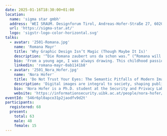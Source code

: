 ```yaml
---
date: 2025-01-16T18:30:00+01:00
location:
  name: '​​​​​sigma star gmbh'
  address: 'WEI SRAUM. Designforum Tirol, Andreas-Hofer-Straße 27, 6020 Innsbruck'
  url: 'https://sigma-star.at/'
  logo: 'sigstr-logo-color-horizontal.svg'
talks:
  - avatar: '2501-Romana.jpg'
    name: 'Romana Mayr'
    title: 'Why Graphic Design Isn’t Magic (Though Maybe It Is)'
    description: '“Die Romana zaubert uns da schon was.” (“Romana will conjure up something for us.”) This phrase always irks me. People outside the creative field often think graphic design and illustration are some form of magic. Well, it isn’t—not like in Harry Potter, where a wave of a wand (or stylus pen) and a few words create something from nothing. But what if we redefine magic? In this talk, I’ll explore how graphic design can indeed be magic, discussing the conditions that make it so and the processes involved'
    bio: 'From a young age, I was always drawing. This childhood passion led me to study Graphics and Communication Design at the HTL in Innsbruck. Frustrated by the subjective "I don’t like it" feedback in design, I dabbled in studying computer science while working in sports retail, driven by my love for the outdoors and aversion to endless screen time. Throughout this period, I freelanced on the side for friends and acquaintances. For the past seven years, I’ve been an all-around designer and illustrator in a corporate setting.'
    linkedin: 'romana-mayr-0ab1141b8'
  - avatar: '2501_Nora_Hofer.jpg'
    name: 'Nora Hofer'
    title: 'Do Not Trust Your Eyes: The Semantic Pitfalls of Modern Image Compression'
    description: 'Digital images are integral to society, shaping public opinion in media, providing evidence in science, and influencing decisions in police investigations and courtrooms. However, most of these images are not preserved in their original form but are compressed to save storage and enable efficient transmission. Modern learning-based compression algorithms use neural networks to achieve unprecedented compression rates while maintaining high perceptual quality. However, these algorithms may replace difficult-to-compress image data with synthetic approximations, potentially altering the image’s semantic meaning. Given the seemingly high quality, compressed images appear plausible, and people are tempted to trust them.'
    bio: 'Nora Hofer is a Ph.D. student at the Security and Privacy Lab at the University of Innsbruck. Her research focuses on understanding and mitigating semantic changes introduced by learning-based image compression algorithms. In this talk, she will briefly introduce neural image compression, show examples of semantic changes, and discuss recent work towards mitigation strategies.'
    website: 'https://informationsecurity.uibk.ac.at/people/nora-hofer/'
eventId: '546r6pl0apco31p2jaodfv9d2t'
participants:
  registered: 68
  present:
    total: 63
    male: 48
    female: 15
---
```

